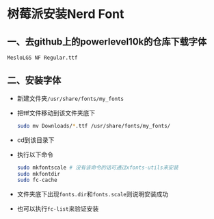 # 树莓派安装Nerd Font

## 一、去github上的powerlevel10k的仓库下载字体

`MesloLGS NF Regular.ttf`

## 二、安装字体

- 新建文件夹`/usr/share/fonts/my_fonts`

- 把ttf文件移动到该文件夹底下

  ```bash
  sudo mv Downloads/*.ttf /usr/share/fonts/my_fonts/
  ```

- cd到该目录下

- 执行以下命令

  ```bash
  sudo mkfontscale # 没有该命令的话可通过xfonts-utils来安装
  sudo mkfontdir
  sudo fc-cache
  ```

- 文件夹底下出现`fonts.dir`和`fonts.scale`则说明安装成功
- 也可以执行`fc-list`来验证安装

